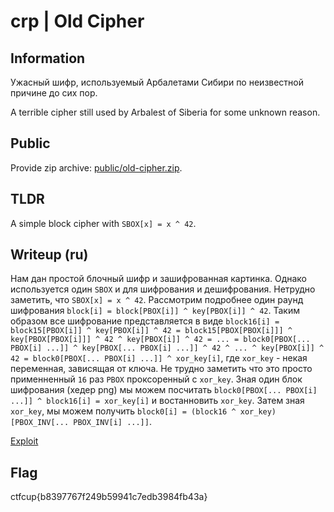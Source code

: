 # crp | Old Cipher

## Information

Ужасный шифр, используемый Арбалетами Сибири по неизвестной причине до сих пор.

A terrible cipher still used by Arbalest of Siberia for some unknown reason.

## Public

Provide zip archive: [public/old-cipher.zip](public/old-cipher.zip).

## TLDR

A simple block cipher with `SBOX[x] = x ^ 42`.

## Writeup (ru)

Нам дан простой блочный шифр и зашифрованная картинка. Однако используется один `SBOX` и для шифрования и дешифрования. Нетрудно заметить, что `SBOX[x] = x ^ 42`. Рассмотрим подробнее один раунд шифрования `block[i] = block[PBOX[i]] ^ key[PBOX[i]] ^ 42`. Таким образом все шифрование представляется в виде `block16[i] = block15[PBOX[i]] ^ key[PBOX[i]] ^ 42 = block15[PBOX[PBOX[i]]] ^ key[PBOX[PBOX[i]]] ^ 42 ^ key[PBOX[i]] ^ 42 = ... = block0[PBOX[... PBOX[i] ...]] ^ key[PBOX[... PBOX[i] ...]] ^ 42 ^ ... ^ key[PBOX[i]] ^ 42 = block0[PBOX[... PBOX[i] ...]] ^ xor_key[i]`, где `xor_key` - некая переменная, зависящая от ключа. Не трудно заметить что это просто применненный `16` раз `PBOX` проксоренный с `xor_key`. Зная один блок шифрования (хедер png) мы можем посчитать `block0[PBOX[... PBOX[i] ...]] ^ block16[i] = xor_key[i]` и востанновить `xor_key`. Затем зная `xor_key`, мы можем получить `block0[i] = (block16 ^ xor_key)[PBOX_INV[... PBOX_INV[i] ...]]`.


[Exploit](solve/solve.py)

## Flag

ctfcup{b8397767f249b59941c7edb3984fb43a}

